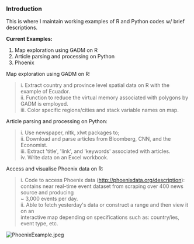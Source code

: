### Introduction  
This is where I maintain working examples of R and Python codes w/ brief descriptions.

**Current Examples:**  
1. Map exploration using GADM on R    
2. Article parsing and processing on Python  
3. Phoenix

Map exploration using GADM on R:       
>i. Extract country and province level spatial data on R with the example of Ecuador.   
ii. Function to reduce the virtual memory associated with polygons by GADM is employed.  
iii. Color specific regions/cities and stack variable names on map.  
  
Article parsing and processing on Python:       
>i. Use newspaper, nltk, xlwt packages to;    
ii. Download and parse articles from Bloomberg, CNN, and the Economist.    
iii. Extract 'title', 'link', and 'keywords' associated with articles.  
iv. Write data on an Excel workbook.

Access and visualise Phoenix data on R:  
>i. Code to access Phoenix data (http://phoenixdata.org/description):  
	contains near real-time event dataset from scraping over 400 news source and producing  
    ~ 3,000 events per day.  
ii. Able to fetch yesterday's data or construct a range and then view it on an  
	interactive map depending on specifications such as: country/ies, event type, etc.  
    
![PhoenixExample.jpeg]({{site.baseurl}}/PhoenixExample.jpeg)


